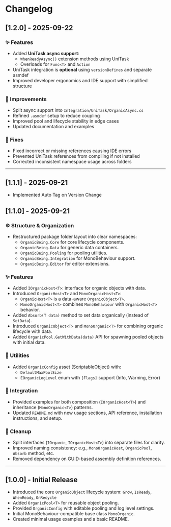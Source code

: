 # Changelog

## [1.2.0] - 2025-09-22

### ✨ Features

- Added **UniTask async support**:
  - `WhenReadyAsync()` extension methods using UniTask
  - Overloads for `Func<T>` and `Action`
- UniTask integration is **optional** using `versionDefines` and separate asmdef
- Improved developer ergonomics and IDE support with simplified structure

### 🔧 Improvements

- Split async support into `Integration/UniTask/OrganicAsync.cs`
- Refined `.asmdef` setup to reduce coupling
- Improved pool and lifecycle stability in edge cases
- Updated documentation and examples

### 🐛 Fixes

- Fixed incorrect or missing references causing IDE errors
- Prevented UniTask references from compiling if not installed
- Corrected inconsistent namespace usage across folders

---

## [1.1.1] - 2025-09-21
- Implemented Auto Tag on Version Change

## [1.1.0] - 2025-09-21

### ⚙️ Structure & Organization

- Restructured package folder layout into clear namespaces:
  - `OrganicBeing.Core` for core lifecycle components.
  - `OrganicBeing.Data` for generic data containers.
  - `OrganicBeing.Pooling` for pooling utilities.
  - `OrganicBeing.Integration` for MonoBehaviour support.
  - `OrganicBeing.Editor` for editor extensions.

### ✨ Features

- Added `IOrganicHost<T>`: interface for organic objects with data.
- Introduced `OrganicHost<T>` and `MonoOrganicHost<T>`:
  - `OrganicHost<T>` is a data-aware `OrganicObject<T>`.
  - `MonoOrganicHost<T>` combines `MonoBehaviour` with `OrganicHost<T>` behavior.
- Added `Absorb(T data)` method to set data organically (instead of `SetData`).
- Introduced `OrganicObject<T>` and `MonoOrganic<T>` for combining organic lifecycle with data.
- Added `OrganicPool.GetWithData(data)` API for spawning pooled objects with initial data.

### 🧪 Utilities

- Added `OrganicConfig` asset (ScriptableObject) with:
  - `DefaultMaxPoolSize`
  - `EOrganicLogLevel` enum with `[Flags]` support (Info, Warning, Error)

### 🧩 Integration

- Provided examples for both composition (`IOrganicHost<T>`) and inheritance (`MonoOrganic<T>`) patterns.
- Updated `README.md` with new usage sections, API reference, installation instructions, and setup.

### 🧼 Cleanup

- Split interfaces (`IOrganic`, `IOrganicHost<T>`) into separate files for clarity.
- Improved naming consistency: e.g., `MonoOrganicHost`, `OrganicPool`, `Absorb` method, etc.
- Removed dependency on GUID-based assembly definition references.

---

## [1.0.0] - Initial Release

- Introduced the core `OrganicObject` lifecycle system: `Grow`, `IsReady`, `WhenReady`, `OnRecycle`
- Added `OrganicPool<T>` for reusable object pooling.
- Provided `OrganicConfig` with editable pooling and log level settings.
- Initial MonoBehaviour-compatible base class `MonoOrganic`.
- Created minimal usage examples and a basic README.
